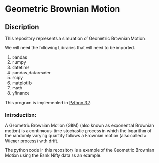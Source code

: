 # Geometric Brownian Motion

## Discription  
This repository represents a simulation of Geometric Brownian Motion.

We will need the following Libraries that will need to be imported.

1. pandas
2. numpy
3. datetime
4. pandas_datareader
5. scipy
6. matplotlib
7. math
8. yfinance


This program is implemented in [Python 3.7](https://www.python.org/downloads/release/python-377/). 

### Introduction:

A Geometric Brownian Motion (GBM) (also known as exponential Brownian motion) is a continuous-time stochastic process in which the logarithm of the randomly varying quantity follows a Brownian motion (also called a Wiener process) with drift.

The python code in this repository is a example of the Geometric Brownian Motion using the Bank Nifty data as an example.
